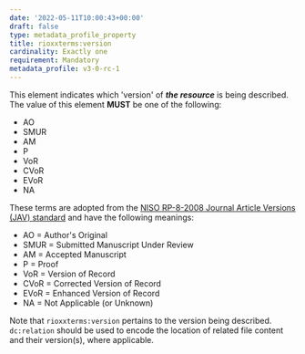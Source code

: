 ```yaml
---
date: '2022-05-11T10:00:43+00:00'
draft: false
type: metadata_profile_property
title: rioxxterms:version
cardinality: Exactly one
requirement: Mandatory
metadata_profile: v3-0-rc-1
---
```

This element indicates which &#39;version&#39; of ***the resource*** is being described. The value of this element **MUST** be one of the following:

* AO
* SMUR
* AM
* P
* VoR
* CVoR
* EVoR
* NA

These terms are adopted from the [NISO RP-8-2008 Journal Article Versions (JAV) standard](https://www.niso.org/publications/niso-rp-8-2008-jav) and have the following meanings:

* AO = Author&#39;s Original
* SMUR = Submitted Manuscript Under Review
* AM = Accepted Manuscript
* P = Proof
* VoR = Version of Record
* CVoR = Corrected Version of Record
* EVoR = Enhanced Version of Record
* NA = Not Applicable (or Unknown) 

Note that `rioxxterms:version` pertains to the version being described. `dc:relation` should be used to encode the location of related file content and their version(s), where applicable. 